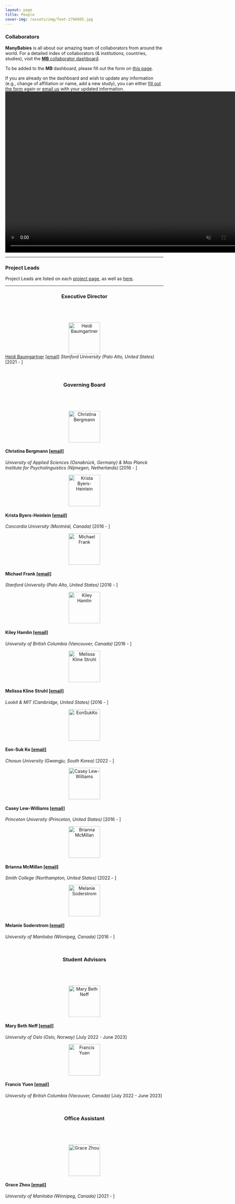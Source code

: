 ```yaml
---
layout: page
title: People
cover-img: /assets/img/feet-2796905.jpg
---
```


<!---
To do:
- update funding information? MB2 Grant?
--->

### Collaborators   
**ManyBabies** is all about our amazing team of collaborators from around the world. For a detailed index of collaborators (& institutions, countries, studies), visit the [**MB** collaborator dashboard](https://manybabies.shinyapps.io/shiny_mb_map/). 

To be added to the **MB** dashboard, please fill out the form on [this page]({{site.baseurl}}/map/).

If you are already on the dashboard and wish to update any information (e.g., change of affiliation or name, add a new study), you can either [fill out the form]({{site.baseurl}}/map/) again or [email us](mailto:manybabiesconsortium@gmail.com) with your updated information.
<a href="{{site.baseurl}}{% link map.md %}" class="image">
    <video muted autoplay="autoplay" loop="loop" width="768" height="512">
      <source src="/assets/img/dashboard_overview.mp4" type="video/mp4">  
    </video>
</a>

***
### Project Leads

Project Leads are listed on each [project page]({{site.baseurl}}/projects/), as well as [here]({{site.baseurl}}/get_involved/).


***
<section>
	<header class="major">
			<h3>Executive Director</h3>
	</header>
<br>
  <div class="container">
    <div class="row">
      <div class="col-sm-3 col-xs-6" align="center">
        <img src="/assets/img/HeidiBaumgartner.png" alt="Heidi Baumgartner" width="100" height="100">
      </div>
      <div class="col-sm-9">
        <a href="https://www-csli.stanford.edu/people/baumgartner-heidi")<h4>Heidi Baumgartner</a></h4> <a href="mailto:heidib@stanford.edu">[email]</a>
        <i>Stanford University (Palo Alto, United States)</i> [2021 - ]
      </div>
    </div>
    <div class="col-sm-12">
        <p>   </p>
    </div>
	</div>
<br>
	<header class="major">
			<h3>Governing Board</h3>
	</header>
<br>
	<div class="container">
		<div class="row">
      <div class="col-sm-3 col-xs-6" align="center">
        <img src="/assets/img/ChristinaBergmann.png" alt="Christina Bergmann" width="100" height="100">
      </div>
      <div class="col-sm-9">
        <h4>Christina Bergmann <a href="mailto:chbergma@gmail.com">[email]</a></h4>
        <i>University of Applied Sciences (Osnabrück, Germany) & Max Planck Institute for Psycholinguistics (Nijmegen, Netherlands)</i> [2016 - ]
      </div>
    </div>
    <div class="col-sm-12">
        <p>   </p>
    </div>
    <div class="row">
      <div class="col-sm-3 col-xs-6" align="center">
        <img src="/assets/img/KristaByersHeinlein.png" alt="Krista Byers-Heinlein" width="100" height="100">
      </div>
      <div class="col-sm-9">
        <h4>Krista Byers-Heinlein <a href="mailto:k.byers@concordia.ca">[email]</a></h4>
        <i>Concordia University (Montréal, Canada)</i> [2016 - ]
      </div>
    </div>
    <div class="col-sm-12">
        <p>   </p>
    </div>
    <div class="row">
      <div class="col-sm-3 col-xs-6" align="center">
        <img src="/assets/img/MichaelFrank.png" alt="Michael Frank" width="100" height="100">
      </div>
      <div class="col-sm-9">
        <h4>Michael Frank <a href="mailto:mcfrank@stanford.edu">[email]</a></h4>
        <i>Stanford University (Palo Alto, United States)</i> [2016 - ]
      </div>
    </div>
    <div class="col-sm-12">
        <p>   </p>
    </div>
    <div class="row">
      <div class="col-sm-3 col-xs-6" align="center">
        <img src="/assets/img/KileyHamlin.png" alt="Kiley Hamlin" width="100" height="100">
      </div>
      <div class="col-sm-9">
        <h4>Kiley Hamlin <a href="mailto:kiley.hamlin@psych.ubc.ca">[email]</a></h4>
        <i>University of British Columbia (Vancouver, Canada)</i> [2016 - ]
      </div>
    </div>
    <div class="col-sm-12">
        <p>   </p>
    </div>
    <div class="row">
      <div class="col-sm-3 col-xs-6" align="center">
        <img src="/assets/img/MelissaKlineStruhl.png" alt="Melissa Kline Struhl" width="100" height="100">
      </div>
      <div class="col-sm-9">
        <h4>Melissa Kline Struhl <a href="mailto:mekline@mit.edu">[email]</a></h4>
        <i>Lookit & MIT (Cambridge, United States)</i> [2016 - ]
      </div>
    </div>
    <div class="col-sm-12">
        <p>   </p>
    </div>
    <div class="row">
      <div class="col-sm-3 col-xs-6" align="center">
        <img src="/assets/img/EonSukKo.png" alt="EonSukKo" width="100" height="100">
      </div>
      <div class="col-sm-9">
        <h4>Eon-Suk Ko <a href="mailto:eonsuk@gmail.com">[email]</a></h4>
        <i>Chosun University (Gwangju, South Korea)</i> [2022 - ]
      </div>
    </div>
    <div class="col-sm-12">
        <p>   </p>
    </div>
    <div class="row">
      <div class="col-sm-3 col-xs-6" align="center">
        <img src="/assets/img/CaseyLewWilliams.png" alt="Casey Lew-Williams" width="100" height="100">
      </div>
      <div class="col-sm-9">
        <h4>Casey Lew-Williams <a href="mailto:caseylw@princeton.edu">[email]</a></h4>
        <i>Princeton University (Princeton, United States)</i> [2016 - ]
      </div>
    </div>
    <div class="col-sm-12">
        <p>   </p>
    </div>
    <div class="row">
      <div class="col-sm-3 col-xs-6" align="center">
        <img src="/assets/img/BriannaMcMillan.png" alt="Brianna McMillan" width="100" height="100">
      </div>
      <div class="col-sm-9">
        <h4>Brianna McMillan <a href="mailto:bmcmillan@smith.edu">[email]</a></h4>
        <i>Smith College (Northampton, United States)</i> [2022 - ]
      </div>
    </div>
    <div class="col-sm-12">
        <p>   </p>
    </div>
    <div class="row">
      <div class="col-sm-3 col-xs-6" align="center">
        <img src="/assets/img/MelanieSoderstrom.png" alt="Melanie Soderstrom" width="100" height="100">
      </div>
      <div class="col-sm-9">
        <h4>Melanie Soderstrom <a href="mailto:m_soderstrom@umanitoba.ca">[email]</a></h4>
        <i>University of Manitoba (Winnipeg, Canada)</i> [2016 - ]
      </div>
    </div>
    <div class="col-sm-12">
        <p>   </p>
    </div>
<br>
	<header class="major">
			<h3>Student Advisors</h3>
	</header>
<br>
  <div class="container">
		<div class="row">
      <div class="col-sm-3 col-xs-6" align="center">
  	    <img src="/assets/img/MaryBethNeff.png" alt="Mary Beth Neff" width="100" height="100">
  	  </div>
  	  <div class="col-sm-9">
  	    <h4>Mary Beth Neff <a href="mailto:marybethneff@gmail.com">[email]</a></h4>
          <i>University of Oslo (Oslo, Norway)</i>  [July 2022 - June 2023]
      </div>
    </div>
    <div class="col-sm-12">
        <p>   </p>
    </div>
    <div class="row">
      <div class="col-sm-3 col-xs-6" align="center">
        <img src="/assets/img/FrancisYuen.png" alt="Francis Yuen" width="100" height="100">
  	  </div>
  	  <div class="col-sm-9">
  	    <h4>Francis Yuen <a href="mailto:francis.yuen@psych.ubc.ca">[email]</a></h4>
          <i>University of British Columbia (Vacouver, Canada)</i>  [July 2022 - June 2023]
      </div>
    </div>
    <div class="col-sm-12">
        <p>   </p>
    </div>
  </div>
<br>
  <header class="major">
			<h3>Office Assistant</h3>
	</header>
<br>
  <div class="container">
		<div class="row">
      <div class="col-sm-3 col-xs-6" align="center">
        <img src="/assets/img/GraceZhou.png" alt="Grace Zhou" width="100" height="100">
  	  </div>
  	  <div class="col-sm-9">
  	    <h4>Grace Zhou <a href="mailto:grace.zhou@umanitoba.ca">[email]</a></h4>
          <i>University of Manitoba (Winnipeg, Canada)</i>   [2021 - ]
      </div>
    </div>
    <div class="col-sm-12">
        <p>   </p>
    </div>
  </div>
</section>


<!--
### Executive Director   

* [**Heidi Baumgartner**](https://www-csli.stanford.edu/people/baumgartner-heidi) [[email]](mailto:manybabiesconsortium@gmail.com), *Stanford University (Palo Alto, United States)* [2021 - ] 

***
### Governing Board

> [Contact the Governing Board](mailto:manybabies-gb@mailman.stanford.edu)

* [**Christina Bergmann**](https://www.mpi.nl/people/bergmann-christina) [[email]](mailto:chbergma@gmail.com), *University of Applied Sciences (Osnabrück, Germany) & Max Planck Institute for Psycholinguistics, (Nijmegen, Netherlands)* [2016 - ]
* [**Krista Byers-Heinlein**](https://www.concordia.ca/artsci/psychology/faculty.html?fpid=krista-byers-heinlein) [[email]](mailto:k.byers@concordia.ca), *Concordia University (Montréal, Canada)* [2016 - ]
* [**Michael C. Frank**](https://web.stanford.edu/~mcfrank/) [[email]](mailto:mcfrank@stanford.edu), *Stanford University (Palo Alto, United States)* [2016 - ]
* [**Kiley Hamlin**](https://psych.ubc.ca/profile/kiley-hamlin/) [[email]](mailto:kiley.hamlin@psych.ubc.ca), *University of British Columbia (Vancouver, Canada)* [2016 - ]
* [**Melissa Kline Struhl**](http://www.melissaklinestruhl.com) [[email]](mailto:mekline@mit.edu), *Lookit (Cambridge, United States)* [2016 - ]
* [**Eon-Suk Ko**](https://sites.google.com/site/eonsuk/) [[email]](mailto:eonsuk@gmail.com), *Chosun University (Gwangju, South Korea)* [2022 - ]
* [**Casey Lew-Williams**](https://psych.princeton.edu/person/casey-lew-williams) [[email]](mailto:caseylw@princeton.edu), *Princeton University (Princeton, United States)* [2016 - ]
* [**Brianna McMillan**](https://www.smith.edu/academics/faculty/brianna-mcmillan) [[email]](mailto:bmcmillan@smith.edu), *Smith College (Northampton, United States)* [2022 - ]
* [**Melanie Soderstrom**](https://home.cc.umanitoba.ca/~soderstr/) [[email]](mailto:m_soderstrom@umanitoba.ca), *University of Manitoba (Winnipeg, Canada)* [2016 - ]

***
### Student Advisors

* **Mary Beth Neff** [[email]](mailto:marybethneff@gmail.com), *University of Oslo (Oslo, Norway)*  [July 2022 - June 2023]
* **Francis Yuen** [[email]](mailto:francis.yuen@psych.ubc.ca), *University of British Columbia (Vacouver, Canada)* [July 2022 - June 2023]

***
### Office Assistant   
* **Grace Zhou** [[email]](mailto:grace.zhou@umanitoba.ca), *University of Manitoba (Winnipeg, Canada)* [2021 - ] 
-->



